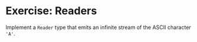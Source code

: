 # Exercise: Readers

Implement a `Reader` type that emits an infinite stream of the ASCII character `'A'`.
